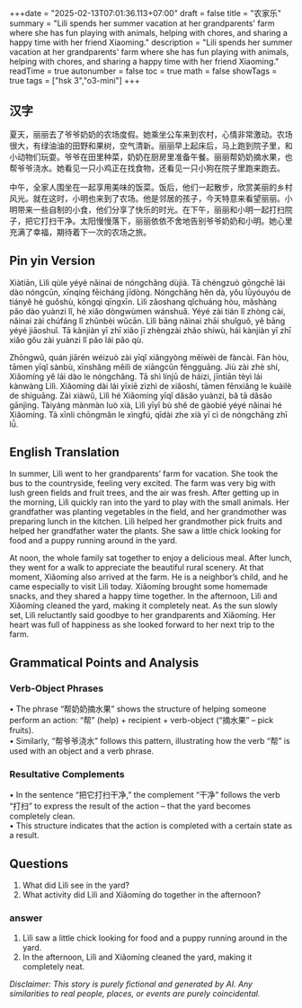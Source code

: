 +++date = "2025-02-13T07:01:36.113+07:00"
draft = false
title = "农家乐"
summary = "Lili spends her summer vacation at her grandparents' farm where she has fun playing with animals, helping with chores, and sharing a happy time with her friend Xiaoming."
description = "Lili spends her summer vacation at her grandparents' farm where she has fun playing with animals, helping with chores, and sharing a happy time with her friend Xiaoming."
readTime = true
autonumber = false
toc = true
math = false
showTags = true
tags = ["hsk 3","o3-mini"]
+++

## 汉字

夏天，丽丽去了爷爷奶奶的农场度假。她乘坐公车来到农村，心情非常激动。农场很大，有绿油油的田野和果树，空气清新。丽丽早上起床后，马上跑到院子里，和小动物们玩耍。爷爷在田里种菜，奶奶在厨房里准备午餐。丽丽帮奶奶摘水果，也帮爷爷浇水。她看见一只小鸡正在找食物，还看见一只小狗在院子里跑来跑去。

中午，全家人围坐在一起享用美味的饭菜。饭后，他们一起散步，欣赏美丽的乡村风光。就在这时，小明也来到了农场。他是邻居的孩子，今天特意来看望丽丽。小明带来一些自制的小食，他们分享了快乐的时光。在下午，丽丽和小明一起打扫院子，把它打扫干净。太阳慢慢落下，丽丽依依不舍地告别爷爷奶奶和小明。她心里充满了幸福，期待着下一次的农场之旅。

## Pin yin Version

Xiàtiān, Lìlì qùle yéyé nǎinai de nóngchǎng dùjià. Tā chéngzuò gōngchē lái dào nóngcūn, xīnqíng fēicháng jīdòng. Nóngchǎng hěn dà, yǒu lǜyóuyóu de tiányě hé guǒshù, kōngqì qīngxīn. Lìlì zǎoshang qǐchuáng hòu, mǎshàng pǎo dào yuànzi lǐ, hé xiǎo dòngwùmen wánshuǎ. Yéyé zài tián lǐ zhòng cài, nǎinai zài chúfáng lǐ zhǔnbèi wǔcān. Lìlì bāng nǎinai zhāi shuǐguǒ, yě bāng yéyé jiāoshuǐ. Tā kànjiàn yī zhī xiǎo jī zhèngzài zhǎo shíwù, hái kànjiàn yī zhī xiǎo gǒu zài yuànzi lǐ pǎo lái pǎo qù.

Zhōngwǔ, quán jiārén wéizuò zài yīqǐ xiǎngyòng měiwèi de fàncài. Fàn hòu, tāmen yīqǐ sànbù, xīnshǎng měilì de xiāngcūn fēngguāng. Jiù zài zhè shí, Xiǎomíng yě lái dào le nóngchǎng. Tā shì línjū de háizi, jīntiān tèyì lái kànwàng Lìlì. Xiǎomíng dài lái yīxiē zìzhì de xiǎoshí, tāmen fēnxiǎng le kuàilè de shíguāng. Zài xiàwǔ, Lìlì hé Xiǎomíng yīqǐ dǎsǎo yuànzi, bǎ tā dǎsǎo gānjìng. Tàiyáng mànmàn luò xià, Lìlì yīyī bù shě de gàobié yéyé nǎinai hé Xiǎomíng. Tā xīnli chōngmǎn le xìngfú, qīdài zhe xià yī cì de nóngchǎng zhī lǚ.

## English Translation

In summer, Lìlì went to her grandparents’ farm for vacation. She took the bus to the countryside, feeling very excited. The farm was very big with lush green fields and fruit trees, and the air was fresh. After getting up in the morning, Lìlì quickly ran into the yard to play with the small animals. Her grandfather was planting vegetables in the field, and her grandmother was preparing lunch in the kitchen. Lìlì helped her grandmother pick fruits and helped her grandfather water the plants. She saw a little chick looking for food and a puppy running around in the yard.

At noon, the whole family sat together to enjoy a delicious meal. After lunch, they went for a walk to appreciate the beautiful rural scenery. At that moment, Xiǎomíng also arrived at the farm. He is a neighbor’s child, and he came especially to visit Lìlì today. Xiǎomíng brought some homemade snacks, and they shared a happy time together. In the afternoon, Lìlì and Xiǎomíng cleaned the yard, making it completely neat. As the sun slowly set, Lìlì reluctantly said goodbye to her grandparents and Xiǎomíng. Her heart was full of happiness as she looked forward to her next trip to the farm.

## Grammatical Points and Analysis

### Verb-Object Phrases
• The phrase “帮奶奶摘水果” shows the structure of helping someone perform an action: “帮” (help) + recipient + verb-object (“摘水果” – pick fruits).  
• Similarly, “帮爷爷浇水” follows this pattern, illustrating how the verb “帮” is used with an object and a verb phrase.

### Resultative Complements
• In the sentence “把它打扫干净,” the complement “干净” follows the verb “打扫” to express the result of the action – that the yard becomes completely clean.  
• This structure indicates that the action is completed with a certain state as a result.

## Questions

1. What did Lìlì see in the yard?  
2. What activity did Lìlì and Xiǎomíng do together in the afternoon?

### answer

1. Lìlì saw a little chick looking for food and a puppy running around in the yard.  
2. In the afternoon, Lìlì and Xiǎomíng cleaned the yard, making it completely neat.

*Disclaimer: This story is purely fictional and generated by AI. Any similarities to real people, places, or events are purely coincidental.*